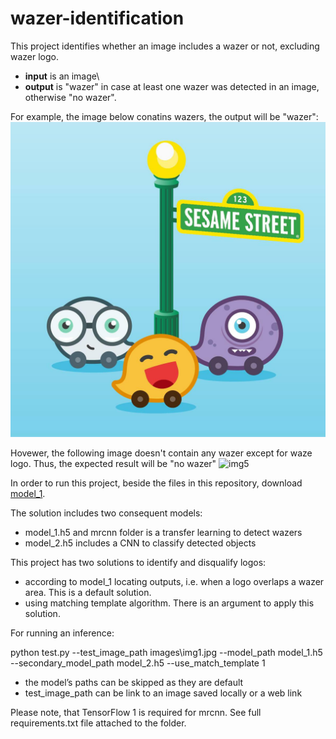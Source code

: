 # wazer-identification

This project identifies whether an image includes a wazer or not, excluding wazer logo.

- **input** is an image\
- **output** is "wazer" in case at least one wazer was detected in an image, otherwise "no wazer".

For example, the image below conatins wazers, the output will be "wazer":
![image](/images/img1.jpg)


Hovewer, the following image doesn't contain any wazer except for waze logo. Thus, the expected result will be "no wazer"
![img5](/images/img5.jpg=250x250)

In order to run this project, beside the files in this repository, download [model_1](https://drive.google.com/drive/folders/1grwC-OLDYLe3nwEdrdYi75Q5ZnSG85aM?usp=sharingo).

The solution includes two consequent models:
- model_1.h5 and mrcnn folder is a transfer learning to detect wazers
- model_2.h5 includes a CNN to classify detected objects

This project has two solutions to identify and disqualify logos:
- according to model_1 locating outputs, i.e. when a logo overlaps a wazer area. This is a default solution.
- using matching template algorithm. There is an argument to apply this solution.

For running an inference:

python test.py --test_image_path images\img1.jpg --model_path model_1.h5 --secondary_model_path model_2.h5 --use_match_template 1

* the model’s paths can be skipped as they are default
* test_image_path can be link to an image saved locally or a web link 

Please note, that TensorFlow 1 is required for mrcnn. See full requirements.txt file attached to the folder.
